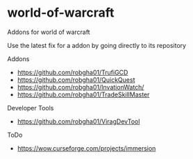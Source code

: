 # world-of-warcraft
Addons for world of warcraft

Use the latest fix for a addon by going directly to its repository

Addons

* https://github.com/robgha01/TrufiGCD
* https://github.com/robgha01/QuickQuest
* https://github.com/robgha01/InvationWatch/
* https://github.com/robgha01/TradeSkillMaster

Developer Tools
* https://github.com/robgha01/ViragDevTool

ToDo
* https://wow.curseforge.com/projects/immersion
